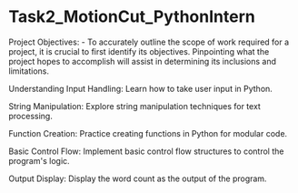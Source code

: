 # Task2_MotionCut_PythonIntern
Project Objectives: -
To accurately outline the scope of work required for a project, it is crucial to first identify its
objectives. 
Pinpointing what the project hopes to accomplish will assist in determining its inclusions and limitations.

Understanding Input Handling: Learn how to take user input in Python.

String Manipulation: Explore string manipulation techniques for text processing.

Function Creation: Practice creating functions in Python for modular code.

Basic Control Flow: Implement basic control flow structures to control the program's logic.

Output Display: Display the word count as the output of the program.
